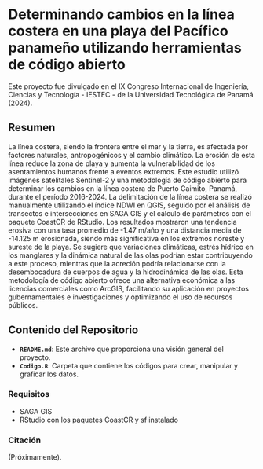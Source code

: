 # Determinando cambios en la línea costera en una playa del Pacífico panameño utilizando herramientas de código abierto

Este proyecto fue divulgado en el IX Congreso Internacional de Ingeniería, Ciencias y Tecnología - IESTEC - de la Universidad Tecnológica de Panamá (2024).

## Resumen

La línea costera, siendo la frontera entre el mar y la tierra, es afectada por factores naturales, antropogénicos y el cambio climático. La erosión de esta línea reduce la zona de playa y aumenta la vulnerabilidad de los asentamientos humanos frente a eventos extremos. Este estudio utilizó imágenes satelitales Sentinel-2 y una metodología de código abierto para determinar los cambios en la línea costera de Puerto Caimito, Panamá, durante el período 2016-2024. La delimitación de la línea costera se realizó manualmente utilizando el índice NDWI en QGIS, seguido por el análisis de transectos e intersecciones en SAGA GIS y el cálculo de parámetros con el paquete CoastCR de RStudio. Los resultados mostraron una tendencia erosiva con una tasa promedio de -1.47 m/año y una distancia media de -14.125 m erosionada, siendo más significativa en los extremos noreste y sureste de la playa. Se sugiere que variaciones climáticas, estrés hídrico en los manglares y la dinámica natural de las olas podrían estar contribuyendo a este proceso, mientras que la acreción podría relacionarse con la desembocadura de cuerpos de agua y la hidrodinámica de las olas. Esta metodología de código abierto ofrece una alternativa económica a las licencias comerciales como ArcGIS, facilitando su aplicación en proyectos gubernamentales e investigaciones y optimizando el uso de recursos públicos.

## Contenido del Repositorio

- **`README.md`**: Este archivo que proporciona una visión general del proyecto.
- **`Codigo.R`**: Carpeta que contiene los códigos para crear, manipular y graficar los datos.

### Requisitos
- SAGA GIS
- RStudio con los paquetes CoastCR y sf instalado

### Citación
(Próximamente).
